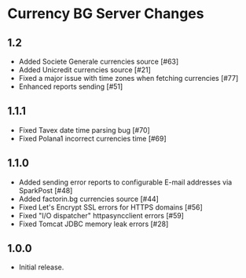 Currency BG Server Changes
==========================

## 1.2

  * Added Societe Generale currencies source [#63]
  * Added Unicredit currencies source [#21]
  * Fixed a major issue with time zones when fetching currencies [#77]
  * Enhanced reports sending [#51]
  
## 1.1.1

  * Fixed Tavex date time parsing bug [#70]
  * Fixed Polana1 incorrect currencies time [#69]

## 1.1.0

 * Added sending error reports to configurable E-mail addresses via SparkPost [#48]
 * Added factorin.bg currencies source [#44]
 * Fixed Let's Encrypt SSL errors for HTTPS domains [#56]
 * Fixed "I/O dispatcher" httpasyncclient errors [#59]
 * Fixed Tomcat JDBC memory leak errors [#28]
  
## 1.0.0

 * Initial release.
